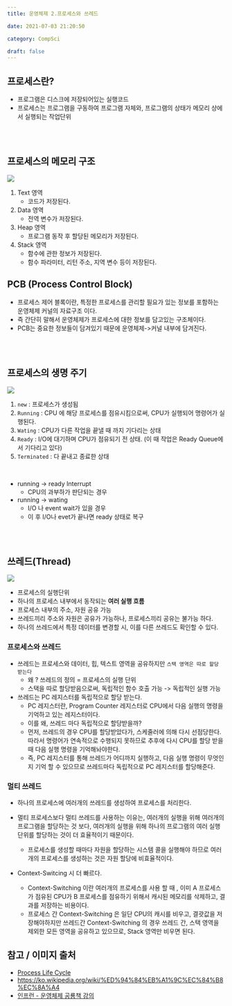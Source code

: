 ```yaml
---
title: 운영체제 2.프로세스와 쓰레드

date: 2021-07-03 21:20:50

category: CompSci

draft: false
---
```


## 프로세스란?

- 프로그램은 디스크에 저장되어있는 실행코드
- 프로세스는 프로그램을 구동하여 프로그램 자체와, 프로그램의 상태가 메모리 상에서 실행되는 작업단위

<br/>

<br/>

## 프로세스의 메모리 구조

![](https://www.cs.uic.edu/~jbell/CourseNotes/OperatingSystems/images/Chapter3/3_01_Process_Memory.jpg)

1. Text 영역
   - 코드가 저장된다.
2. Data 영역
   - 전역 변수가 저장된다.
3. Heap 영역
   - 프로그램 동작 후 할당된 메모리가 저장된다.
4. Stack 영역
   - 함수에 관한 정보가 저장된다.
   - 함수 파라미터, 리턴 주소, 지역 변수 등이 저장된다.

## PCB (Process Control Block)

- 프로세스 제어 블록이란, 특정한 프로세스를 관리할 필요가 있는 정보를 포함하는 운영체제 커널의 자료구조 이다.
- 즉 간단히 말해서 운영체제가 프로세스에 대한 정보를 담고있는 구조체이다.
- PCB는 중요한 정보들이 담겨있기 때문에 운영체제->커널 내부에 담겨진다.

<br/>

<br/>

## 프로세스의 생명 주기

![](https://zitoc.com/wp-content/uploads/2019/02/process-state.png)

1. `new` : 프로세스가 생성됨
2. `Running` : CPU 에 해당 프로세스를 점유시킴으로써, CPU가 실행되어 명령어가 실행된다.
3. `Wating` : CPU가 다른 작업을 끝낼 때 까지 기다리는 상태
4. `Ready` : I/O에 대기하며 CPU가 점유되기 전 상태. (이 때 작업은 Ready Queue에서 기다리고 있다)
5. `Terminated` : 다 끝내고 종료한 상태

<br/>

- running -> ready Interrupt
  - CPU의 과부하가 판단되는 경우
- running -> wating
  - I/O 나 event wait가 있을 경우
  - 이 후 I/O나 evet가 끝나면 ready 상태로 복구

<br/>

<br/>

## 쓰레드(Thread)

![](https://upload.wikimedia.org/wikipedia/commons/a/a5/Multithreaded_process.svg)

- 프로세스의 실행단위
- 하나의 프로세스 내부에서 동작되는 **여러 실행 흐름**
- 프로세스 내부의 주소, 자원 공유 가능
- 쓰레드끼리 주소와 자원은 공유가 가능하나, 프로세스끼리 공유는 불가능 하다.
- 하나의 쓰레드에서 특정 데이터를 변경할 시, 이를 다른 쓰레드도 확인할 수 있다.

### 프로세스와 쓰레드

- 쓰레드는 프로세스와 데이터, 힙, 텍스트 영역을 공유하지만 `스택 영역은 따로 할당 받는다`
  - 왜 ? 쓰레드의 정의 = 프로세스의 실행 단위
  - 스택을 따로 할당받음으로써, 독립적인 함수 호출 가능 -> 독립적인 실행 가능
- 쓰레드는 PC 레지스터를 독립적으로 할당 받는다.
  - PC 레지스터란, Program Counter 레지스터로 CPU에서 다음 실행의 명령을 기억하고 있는 레지스터이다.
  - 이를 왜, 쓰레드 마다 독립적으로 할당받을까?
  - 먼저, 쓰레드의 경우 CPU를 할당받았다가, 스케줄러에 의해 다시 선점당한다. 따라서 명령어가 연속적으로 수행되지 못하므로 추후에 다시 CPU를 할당 받을 때 다음 실행 명령을 기억해놔야한다.
  - 즉, PC 레지스터를 통해 쓰레드가 어디까지 실행하고, 다음 실행 명령이 무엇인지 기억 할 수 있으므로 쓰레드마다 독립적으로 PC 레지스터를 할당해준다.

### 멀티 쓰레드

- 하나의 프로세스에 여러개의 쓰레드를 생성하여 프로세스를 처리한다.
- 멀티 프로세스보다 멀티 쓰레드를 사용하는 이유는, 여러개의 실행을 위해 여러개의 프로그램을 할당하는 것 보다, 여러개의 실행을 위해 하나의 프로그램의 여러 실행단위를 할당하는 것이 더 효율적이기 때문이다.

  - 프로세스를 생성할 때마다 자원을 할당하는 시스템 콜을 실행해야 하므로 여러개의 프로세스를 생성하는 것은 자원 할당에 비효율적이다.

- Context-Switcing 시 더 빠르다.
  - Context-Switching 이란 여러개의 프로세스를 사용 할 때 , 이미 A 프로세스가 점유된 CPU가 B 프로세스를 점유하기 위해서 캐시된 메모리를 삭제하고, 결과를 저장하는 비용이다.
  - 프로세스 간 Context-Switching 은 일단 CPU의 캐시를 비우고, 결괏값을 저장해야하지만 쓰레드간 Context-Switching 의 경우 쓰레드 간, 스택 영역을 제외한 모든 영역을 공유하고 있으므로, Stack 영역만 비우면 된다.

## 참고 / 이미지 출처

- [Process Life Cycle](https://zitoc.com/process-life-cycle/)
- https://ko.wikipedia.org/wiki/%ED%94%84%EB%A1%9C%EC%84%B8%EC%8A%A4
- [인프런 - 운영체제 공룡책 강의](https://www.inflearn.com/course/%EC%9A%B4%EC%98%81%EC%B2%B4%EC%A0%9C-%EA%B3%B5%EB%A3%A1%EC%B1%85-%EC%A0%84%EA%B3%B5%EA%B0%95%EC%9D%98/dashboard)
